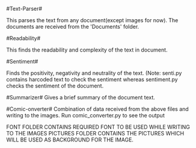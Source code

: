 #Text-Parser#

This parses the text from any document(except images for now). The documents are received from the 'Documents' folder.

#Readability#

This finds the readability and complexity of the text in document.

#Sentiment#

Finds the positivity, negativity and neutrality of the text. (Note: senti.py contains harcoded text to check the sentiment whereas sentiment.py checks the sentiment of the document.

#Summarizer#
Gives a brief summary of the document text.

#Comic-onverter#
Combination of data received from the above files and writing to the images. Run comic_converter.py to see the output

FONT FOLDER CONTAINS REQUIRED FONT TO BE USED WHILE WRITING TO THE IMAGES
PICTURES FOLDER CONTAINS THE PICTURES WHICH WILL BE USED AS BACKGROUND FOR THE IMAGE.



